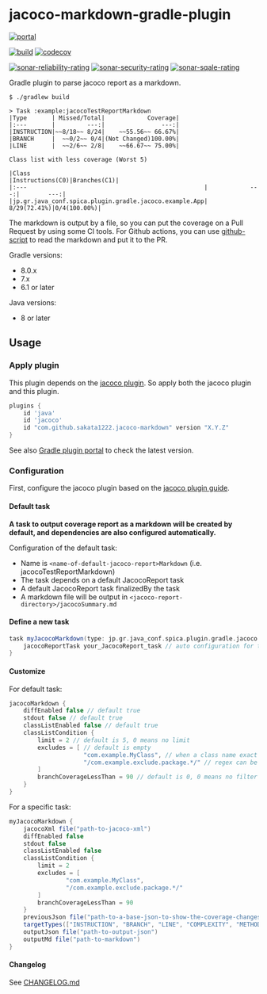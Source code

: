 # jacoco-markdown-gradle-plugin

[![portal](https://img.shields.io/maven-metadata/v?metadataUrl=https%3A%2F%2Fplugins.gradle.org%2Fm2%2Fcom%2Fgithub%2Fsakata1222%2Fjacoco-markdown%2Fcom.github.sakata1222.jacoco-markdown.gradle.plugin%2Fmaven-metadata.xml&label=Gradle+Plugin+Portal&logo=Gradle)](https://plugins.gradle.org/plugin/com.github.sakata1222.jacoco-markdown)

[![build](https://github.com/sakata1222/jacoco-markdown-gradle-plugin/workflows/Java%20CI%20with%20Gradle/badge.svg)](https://github.com/sakata1222/jacoco-markdown-gradle-plugin/actions?query=workflow%3A%22Java+CI+with+Gradle%22)
[![codecov](https://codecov.io/gh/sakata1222/jacoco-markdown-gradle-plugin/branch/main/graph/badge.svg)](https://codecov.io/gh/sakata1222/jacoco-markdown-gradle-plugin)

[![sonar-reliability-rating](https://sonarcloud.io/api/project_badges/measure?project=sakata1222_jacoco-markdown-gradle-plugin&metric=reliability_rating)](https://sonarcloud.io/dashboard?id=sakata1222_jacoco-markdown-gradle-plugin)
[![sonar-security-rating](https://sonarcloud.io/api/project_badges/measure?project=sakata1222_jacoco-markdown-gradle-plugin&metric=security_rating)](https://sonarcloud.io/dashboard?id=sakata1222_jacoco-markdown-gradle-plugin)
[![sonar-sqale-rating](https://sonarcloud.io/api/project_badges/measure?project=sakata1222_jacoco-markdown-gradle-plugin&metric=sqale_rating)](https://sonarcloud.io/dashboard?id=sakata1222_jacoco-markdown-gradle-plugin)

Gradle plugin to parse jacoco report as a markdown.

```shell
$ ./gradlew build

> Task :example:jacocoTestReportMarkdown
|Type       | Missed/Total|            Coverage|
|:---       |         ---:|                ---:|
|INSTRUCTION|~~8/18~~ 8/24|    ~~55.56~~ 66.67%|
|BRANCH     |  ~~0/2~~ 0/4|(Not Changed)100.00%|
|LINE       |  ~~2/6~~ 2/8|    ~~66.67~~ 75.00%|

Class list with less coverage (Worst 5)

|Class                                                 |Instructions(C0)|Branches(C1)|
|:---                                                  |            ---:|        ---:|
|jp.gr.java_conf.spica.plugin.gradle.jacoco.example.App|    8/29(72.41%)|0/4(100.00%)|
```

The markdown is output by a file, so you can put the coverage on a Pull Request by using some CI
tools. For Github actions, you can use [github-script](https://github.com/actions/github-script) to
read the markdown and put it to the PR.

Gradle versions:

- 8.0.x
- 7.x
- 6.1 or later

Java versions:

- 8 or later

## Usage

### Apply plugin

This plugin depends on
the [jacoco plugin](https://docs.gradle.org/current/userguide/jacoco_plugin.html). So apply both the
jacoco plugin and this plugin.

```groovy
plugins {
    id 'java'
    id 'jacoco'
    id "com.github.sakata1222.jacoco-markdown" version "X.Y.Z"
}
```

See also
[Gradle plugin portal](https://plugins.gradle.org/plugin/com.github.sakata1222.jacoco-markdown) to
check the latest version.

### Configuration

First, configure the jacoco plugin based on the [jacoco plugin guide](
https://docs.gradle.org/current/userguide/jacoco_plugin.html).

#### Default task

**A task to output coverage report as a markdown will be created by default, and dependencies are
also configured automatically.**

Configuration of the default task:

- Name is `<name-of-default-jacoco-report>Markdown` (i.e. jacocoTestReportMarkdown)
- The task depends on a default JacocoReport task
- A default JacocoReport task finalizedBy the task
- A markdown file will be output in `<jacoco-report-directory>/jacocoSummary.md`

#### Define a new task

```groovy
task myJacocoMarkdown(type: jp.gr.java_conf.spica.plugin.gradle.jacoco.JacocoMarkdownTask) {
    jacocoReportTask your_JacocoReport_task // auto configuration for the JacocoReportTask
}
```

#### Customize

For default task:

```groovy
jacocoMarkdown {
    diffEnabled false // default true
    stdout false // default true
    classListEnabled false // default true
    classListCondition {
        limit = 2 // default is 5, 0 means no limit
        excludes = [ // default is empty
                     "com.example.MyClass", // when a class name exact matches this value, the class will be exclude
                     "/com.example.exclude.package.*/" // regex can be used with "/regex/" style
        ]
        branchCoverageLessThan = 90 // default is 0, 0 means no filter by coverage
    }
}
```

For a specific task:

```groovy
myJacocoMarkdown {
    jacocoXml file("path-to-jacoco-xml")
    diffEnabled false
    stdout false
    classListEnabled false
    classListCondition {
        limit = 2
        excludes = [
                "com.example.MyClass",
                "/com.example.exclude.package.*/"
        ]
        branchCoverageLessThan = 90
    }
    previousJson file("path-to-a-base-json-to-show-the-coverage-changes")
    targetTypes(["INSTRUCTION", "BRANCH", "LINE", "COMPLEXITY", "METHOD", "CLASS"])
    outputJson file("path-to-output-json")
    outputMd file("path-to-markdown")
}
```

#### Changelog

See [CHANGELOG.md](CHANGELOG.md)
